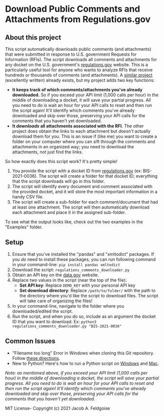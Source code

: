
# Download Public Comments and Attachments from Regulations.gov

## About this project
This script automatically downloads public comments (and attachments) that were submitted in response to U.S. government Requests for Information (RFIs). The script downloads all comments and attachments for any docket on the U.S. government's [regulations.gov](https://regulations.gov) website. This is a particularly useful tool for anyone who wants to analyze RFIs that receive hundreds or thousands of comments (and attachments). A [similar project](https://github.com/willjobs/regulations-public-comments) (excellently written) already exists, but my project adds two key functions:

* **It keeps track of which comments/attachments you've already downloaded.** So if you exceed your API limit (1,000 calls per hour) in the middle of downloading a docket, it will save your partial progress. All you need to do is wait an hour for your API calls to reset and then run the script again! It'll identify which comments you've already downloaded and skip over those, preserving your API calls for the comments that you haven't yet downloaded.
* **It *downloads* all attachments associated with the RFI.** The other project does obtain the links to each attachment but *doesn't* actually download them for you. This is an issue if (like me) you want to create a folder on your computer where you can sift through the comments and attachments in an organized way; you need to download the attachments, not just find the links.

So how exactly does this script work? It's pretty simple!

1. You provide the script with a docket ID from [regulations.gov](https://regulations.gov) (ex: BIS-2021-0036). The script will create a folder for that docket ID; everything that the script downloads will go in this folder.
2. The script will identify every document and comment associated with the provided docket, and it will store the most important information in a handy CSV file. 
3. The script will create a sub-folder for each comment/document that had at least one attachment. The script will then automatically download each attachment and place it in the assigned sub-folder.

To see what the output looks like, check out the two examples in the "Examples" folder.

## Setup
1. Ensure that you've installed the "pandas" and "xmltodict" packages. If you *do* need to install these packages, you can run following command in your command-line: `pip install pandas xmltodict`
2. Download the script: `regulations_comments_downloader.py`
2. Obtain an API key on the [data.gov](https://api.data.gov/signup/) website.
3. Replace two values in the script (near the top of the file):
	* **Set API key**: Replace `DEMO_KEY` with your personal API key
	* **Set download directory**: Replace `/path/to/folder/` with the path to the directory where you'd like the script to download files. The script will take care of organizing the files!
4. In your command-line, navigate to the folder where you downloaded/edited the script.
5. Run the script, and when you do so, include as an argument the docket ID that you want to download. Ex: `python3 regulations_comments_downloader.py "BIS-2021-0036"`

## Common Issues

* "Filename too long" Error in Windows when cloning this Git repository. Follow [these directions](https://www.javaprogramto.com/2020/04/git-filename-too-long.html).
* New to Python? Here's how to run a Python script on [Windows](https://www.wikihow.com/Use-Windows-Command-Prompt-to-Run-a-Python-File) and [Mac](https://pythonbasics.org/execute-python-scripts/).

*Note: as mentioned above, if you exceed your API limit (1,000 calls per hour) in the middle of downloading a docket, the script will save your partial progress. All you need to do is wait an hour for your API calls to reset and then run the script again! It'll identify which comments you've already downloaded and skip over those, preserving your API calls for the comments that you haven't yet downloaded.*

MIT License- Copyright (c) 2021 Jacob A. Feldgoise
